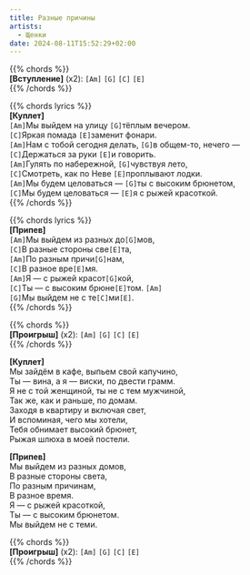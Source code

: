 ```yaml
---
title: Разные причины
artists: 
  - Щенки
date: 2024-08-11T15:52:29+02:00
---
```


{{% chords %}}  
**[Вступление]** (x2): `[Am]` `[G]` `[C]` `[E]`  
{{% /chords %}}

{{% chords lyrics %}}  
**[Куплет]**  
`[Am]`Мы выйдем на улицу `[G]`тёплым вечером.  
`[C]`Яркая помада `[E]`заменит фонари.  
`[Am]`Нам с тобой сегодня делать, `[G]`в общем-то, нечего —  
`[C]`Держаться за руки `[E]`и говорить.  
`[Am]`Гулять по набережной, `[G]`чувствуя лето,  
`[C]`Смотреть, как по Неве `[E]`проплывают лодки.  
`[Am]`Мы будем целоваться — `[G]`ты с высоким брюнетом,  
`[C]`Мы будем целоваться — `[E]`я с рыжей красоткой.  
{{% /chords %}}

{{% chords lyrics %}}  
**[Припев]**  
`[Am]`Мы выйдем из разных до`[G]`мов,  
`[C]`В разные стороны све`[E]`та,  
`[Am]`По разным причи`[G]`нам,  
`[C]`В разное вре`[E]`мя.  
`[Am]`Я — с рыжей красот`[G]`кой,  
`[C]`Ты — с высоким брюне`[E]`том.  `[Am]`  
`[G]`Мы выйдем не с те`[C]`ми`[E]`.  
{{% /chords %}}

{{% chords %}}  
**[Проигрыш]** (x2): `[Am]` `[G]` `[C]` `[E]`  
{{% /chords %}}

**[Куплет]**  
Мы зайдём в кафе, выпьем свой капучино,  
Ты — вина, а я — виски, по двести грамм.  
Я не с той женщиной, ты не с тем мужчиной,  
Так же, как и раньше, по домам.  
Заходя в квартиру и включая свет,  
И вспоминая, чего мы хотели,  
Тебя обнимает высокий брюнет,  
Рыжая шлюха в моей постели.

**[Припев]**  
Мы выйдем из разных домов,  
В разные стороны света,  
По разным причинам,  
В разное время.  
Я — с рыжей красоткой,  
Ты — с высоким брюнетом.  
Мы выйдем не с теми.

{{% chords %}}  
**[Проигрыш]** (x2): `[Am]` `[G]` `[C]` `[E]`  
{{% /chords %}}
